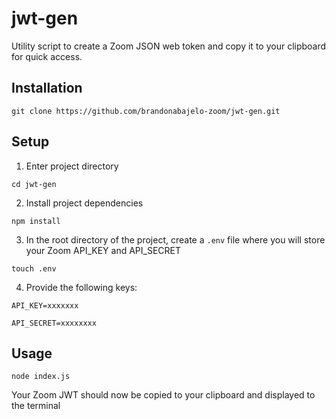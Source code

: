 # jwt-gen
Utility script to create a Zoom JSON web token and copy it to your clipboard for quick access. 

## Installation

`git clone https://github.com/brandonabajelo-zoom/jwt-gen.git`

## Setup

1. Enter project directory

`cd jwt-gen`

2. Install project dependencies

`npm install`

3.  In the root directory of the project, create a `.env` file where you will store your Zoom API_KEY and API_SECRET

`touch .env`

4. Provide the following keys:

`API_KEY=xxxxxxx`

`API_SECRET=xxxxxxxx`

## Usage

`node index.js`

Your Zoom JWT should now be copied to your clipboard and displayed to the terminal
